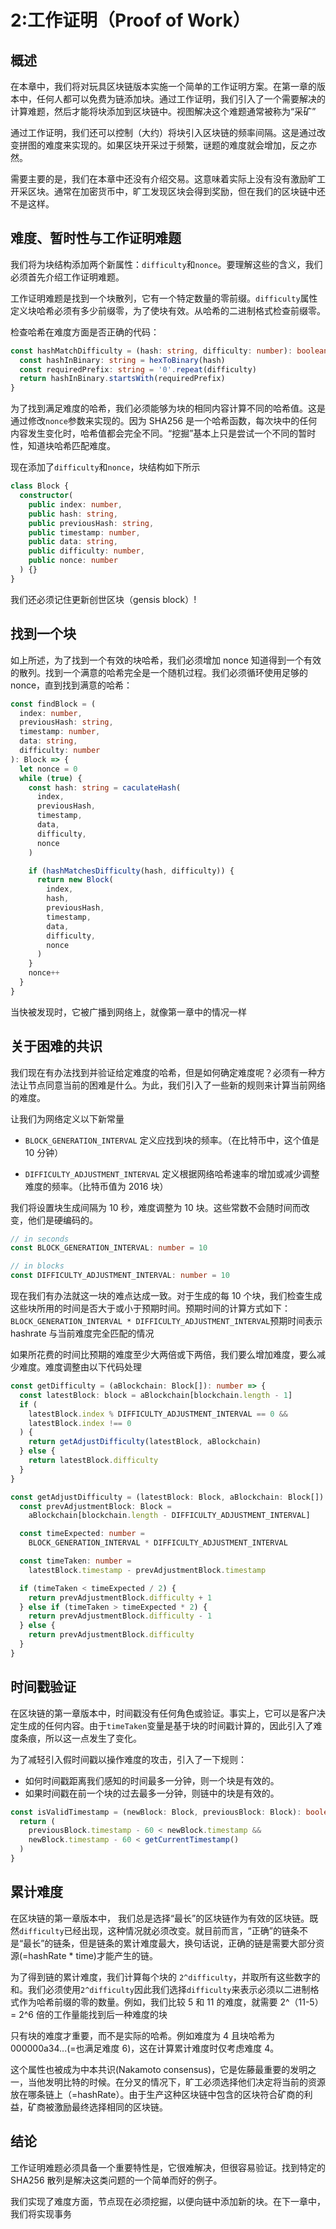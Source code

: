 # 2:工作证明（Proof of Work）

## 概述

在本章中，我们将对玩具区块链版本实施一个简单的工作证明方案。在第一章的版本中，任何人都可以免费为链添加块。通过工作证明，我们引入了一个需要解决的计算难题，然后才能将块添加到区块链中。视图解决这个难题通常被称为“采矿”

通过工作证明，我们还可以控制（大约）将块引入区块链的频率间隔。这是通过改变拼图的难度来实现的。如果区块开采过于频繁，谜题的难度就会增加，反之亦然。

需要主要的是，我们在本章中还没有介绍交易。这意味着实际上没有没有激励旷工开采区块。通常在加密货币中，旷工发现区块会得到奖励，但在我们的区块链中还不是这样。

## 难度、暂时性与工作证明难题

我们将为块结构添加两个新属性：`difficulty`和`nonce`。要理解这些的含义，我们必须首先介绍工作证明难题。

工作证明难题是找到一个块散列，它有一个特定数量的零前缀。`difficulty`属性定义块哈希必须有多少前缀零，为了使块有效。从哈希的二进制格式检查前缀零。

检查哈希在难度方面是否正确的代码：

```ts static
const hashMatchDifficulty = (hash: string, difficulty: number): boolean => {
  const hashInBinary: string = hexToBinary(hash)
  const requiredPrefix: string = '0'.repeat(difficulty)
  return hashInBinary.startsWith(requiredPrefix)
}
```

为了找到满足难度的哈希，我们必须能够为块的相同内容计算不同的哈希值。这是通过修改`nonce`参数来实现的。因为 SHA256 是一个哈希函数，每次块中的任何内容发生变化时，哈希值都会完全不同。“挖掘”基本上只是尝试一个不同的暂时性，知道块哈希匹配难度。

现在添加了`difficulty`和`nonce`，块结构如下所示

```ts static
class Block {
  constructor(
    public index: number,
    public hash: string,
    public previousHash: string,
    public timestamp: number,
    public data: string,
    public difficulty: number,
    public nonce: number
  ) {}
}
```

我们还必须记住更新创世区块（gensis block）!

## 找到一个块

如上所述，为了找到一个有效的块哈希，我们必须增加 nonce 知道得到一个有效的散列。找到一个满意的哈希完全是一个随机过程。我们必须循环使用足够的 nonce，直到找到满意的哈希：

```ts static
const findBlock = (
  index: number,
  previousHash: string,
  timestamp: number,
  data: string,
  difficulty: number
): Block => {
  let nonce = 0
  while (true) {
    const hash: string = caculateHash(
      index,
      previousHash,
      timestamp,
      data,
      difficulty,
      nonce
    )

    if (hashMatchesDifficulty(hash, difficulty)) {
      return new Block(
        index,
        hash,
        previousHash,
        timestamp,
        data,
        difficulty,
        nonce
      )
    }
    nonce++
  }
}
```

当快被发现时，它被广播到网络上，就像第一章中的情况一样

## 关于困难的共识

我们现在有办法找到并验证给定难度的哈希，但是如何确定难度呢？必须有一种方法让节点同意当前的困难是什么。为此，我们引入了一些新的规则来计算当前网络的难度。

让我们为网络定义以下新常量

- `BLOCK_GENERATION_INTERVAL` 定义应找到块的频率。（在比特币中，这个值是 10 分钟）

- `DIFFICULTY_ADJUSTMENT_INTERVAL` 定义根据网络哈希速率的增加或减少调整难度的频率。（比特币值为 2016 块）

我们将设置块生成间隔为 10 秒，难度调整为 10 块。这些常数不会随时间而改变，他们是硬编码的。

```ts static
// in seconds
const BLOCK_GENERATION_INTERVAL: number = 10

// in blocks
const DIFFICULTY_ADJUSTMENT_INTERVAL: number = 10
```

现在我们有办法就这一块的难点达成一致。对于生成的每 10 个块，我们检查生成这些块所用的时间是否大于或小于预期时间。预期时间的计算方式如下：`BLOCK_GENERATION_INTERVAL * DIFFICULTY_ADJUSTMENT_INTERVAL`预期时间表示 hashrate 与当前难度完全匹配的情况

如果所花费的时间比预期的难度至少大两倍或下两倍，我们要么增加难度，要么减少难度。难度调整由以下代码处理

```ts static
const getDifficulty = (aBlockchain: Block[]): number => {
  const latestBlock: block = aBlockchain[blockchain.length - 1]
  if (
    latestBlock.index % DIFFICULTY_ADJUSTMENT_INTERVAL == 0 &&
    latestBlock.index !== 0
  ) {
    return getAdjustDifficulty(latestBlock, aBlockchain)
  } else {
    return latestBlock.difficulty
  }
}

const getAdjustDifficulty = (latestBlock: Block, aBlockchain: Block[]) => {
  const prevAdjustmentBlock: Block =
    aBlockchain[blockchain.length - DIFFICULTY_ADJUSTMENT_INTERVAL]

  const timeExpected: number =
    BLOCK_GENERATION_INTERVAL * DIFFICULTY_ADJUSTMENT_INTERVAL

  const timeTaken: number =
    latestBlock.timestamp - prevAdjustmentBlock.timestamp

  if (timeTaken < timeExpected / 2) {
    return prevAdjustmentBlock.difficulty + 1
  } else if (timeTaken > timeExpected * 2) {
    return prevAdjustmentBlock.difficulty - 1
  } else {
    return prevAdjustmentBlock.difficulty
  }
}
```

## 时间戳验证

在区块链的第一章版本中，时间戳没有任何角色或验证。事实上，它可以是客户决定生成的任何内容。由于`timeTaken`变量是基于块的时间戳计算的，因此引入了难度条痕，所以这一点发生了变化。

为了减轻引入假时间戳以操作难度的攻击，引入了一下规则：

- 如何时间戳距离我们感知的时间最多一分钟，则一个块是有效的。
- 如果时间戳在前一个块的过去最多一分钟，则链中的块是有效的。

```ts static
const isValidTimestamp = (newBlock: Block, previousBlock: Block): boolean => {
  return (
    previousBlock.timestamp - 60 < newBlock.timestamp &&
    newBlock.timestamp - 60 < getCurrentTimestamp()
  )
}
```

## 累计难度

在区块链的第一章版本中， 我们总是选择“最长”的区块链作为有效的区块链。既然`difficulty`已经出现，这种情况就必须改变。就目前而言，“正确”的链条不是“最长”的链条，但是链条的累计难度最大，换句话说，正确的链是需要大部分资源(=hashRate \* time)才能产生的链。

为了得到链的累计难度，我们计算每个块的 `2^difficulty`，并取所有这些数字的和。我们必须使用`2^difficulty`因此我们选择`difficulty`来表示必须以二进制格式作为哈希前缀的零的数量。例如，我们比较 5 和 11 的难度，就需要 2^（11-5） = 2^6 倍的工作量能找到后一种难度的块

只有块的难度才重要，而不是实际的哈希。例如难度为 4 且块哈希为 000000a34...(=也满足难度 6)，这在计算累计难度时仅考虑难度 4。

这个属性也被成为中本共识(Nakamoto consensus)，它是佐藤最重要的发明之一，当他发明比特的时候。在分叉的情况下，旷工必须选择他们决定将当前的资源放在哪条链上（=hashRate）。由于生产这种区块链中包含的区块符合矿商的利益，矿商被激励最终选择相同的区块链。

## 结论

工作证明难题必须具备一个重要特性是，它很难解决，但很容易验证。找到特定的 SHA256 散列是解决这类问题的一个简单而好的例子。

我们实现了难度方面，节点现在必须挖掘，以便向链中添加新的块。在下一章中，我们将实现事务
